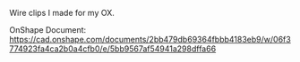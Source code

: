 Wire clips I made for my OX.

OnShape Document: https://cad.onshape.com/documents/2bb479db69364fbbb4183eb9/w/06f3774923fa4ca2b0a4cfb0/e/5bb9567af54941a298dffa66
